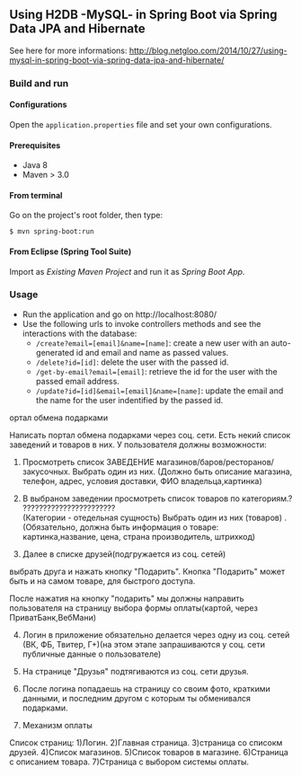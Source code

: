 ## Using H2DB -MySQL- in Spring Boot via Spring Data JPA and Hibernate

See here for more informations:
http://blog.netgloo.com/2014/10/27/using-mysql-in-spring-boot-via-spring-data-jpa-and-hibernate/

### Build and run

#### Configurations

Open the `application.properties` file and set your own configurations.

#### Prerequisites

- Java 8
- Maven > 3.0

#### From terminal

Go on the project's root folder, then type:

    $ mvn spring-boot:run

#### From Eclipse (Spring Tool Suite)

Import as *Existing Maven Project* and run it as *Spring Boot App*.


### Usage

- Run the application and go on http://localhost:8080/
- Use the following urls to invoke controllers methods and see the interactions
  with the database:
    * `/create?email=[email]&name=[name]`: create a new user with an auto-generated id and email and name as passed values.
    * `/delete?id=[id]`: delete the user with the passed id.
    * `/get-by-email?email=[email]`: retrieve the id for the user with the passed email address.
    * `/update?id=[id]&email=[email]&name=[name]`: update the email and the name for the user indentified by the passed id.

ортал обмена подарками 

Написать портал обмена подарками через соц. сети.
 Есть некий список заведений и товаров в них. 
У пользователя должны возможности:
1) Просмотреть список ЗАВЕДЕНИЕ магазинов/баров/ресторанов/закусочных. Выбрать один из них.
(Должно быть описание магазина, телефон, адрес, условия доставки, ФИО владельца,картинка)

2) В выбраном заведении просмотреть список товаров по категориям.? ???????????????????????  
(Категории - отедельная сущность)
Выбрать один из них (товаров) .
(Обязательно, должна быть информация о товаре: картинка,название, цена, страна производитель, штрихкод) 

3) Далее в списке друзей(подгружается из соц. сетей) 
 
 выбрать друга и нажать кнопку "Подарить". 
 Кнопка "Подарить" может быть и на самом товаре, для быстрого доступа.
 
После нажатия на кнопку "подарить" мы должны направить пользователя на страницу выбора формы оплаты(картой, через ПриватБанк,ВебМани)

4) Логин в приложение обязательно делается через одну из соц. сетей (ВК, ФБ, Твитер, Г+)(на этом этапе запрашиваются у соц. сети 
публичные данные о пользователе)


5) На странице "Друзья" подтягиваются из соц. сети друзья.

6) После логина попадаешь на страницу со своим фото, краткими данными, и последним другом с которым ты обменивался подарками.
7) Механизм оплаты

Список страниц:
1)Логин.
2)Главная страница.
3)страница со списокм друзей.
4)Список магазинов.
5)Список товаров в магазине.
6)Страница с описанием товара.
7)Страница с выбором системы оплаты.